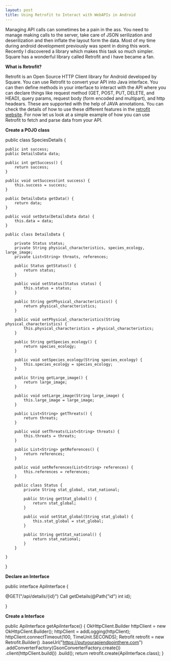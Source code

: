 ```yaml
---
layout: post
title: Using Retrofit to Interact with WebAPIs in Android
---
```


Managing API calls can sometimes be a pain in the ass. You need to manage making calls to the server, take care of JSON serilization and deserilization and then inflate the layout form the data. Most of my time during android development previously was spent in doing this work. Recently I discovered a library which makes this task so much simpler. Square has a wonderful library called Retrofit and i have became a fan. 

**What is Retrofit?**

Retrofit is an Open Source HTTP Client library for Android developed by Square. You can use Retrofit to convert your API into Java interface. You can then define methods in your interface to interact with the API where you can declare things like request method (GET, POST, PUT, DELETE, and HEAD), query params, request body (form encoded and multipart), and http headears. These are supported with the help of JAVA annotations. You can check the details of how to use these different features in the [retrofit website](https://square.github.io/retrofit/). For now let us look at a simple example of how you can use Retrofit to fetch and parse data from your API. 


**Create a POJO class**

public class SpeciesDetails {

    public int success;
    public DetailsData data;

    public int getSuccess() {
        return success;
    }

    public void setSuccess(int success) {
        this.success = success;
    }

    public DetailsData getData() {
        return data;
    }

    public void setData(DetailsData data) {
        this.data = data;
    }

    public class DetailsData {

        private Status status;
        private String physical_characteristics, species_ecology, large_image;
        private List<String> threats, references;

        public Status getStatus() {
            return status;
        }

        public void setStatus(Status status) {
            this.status = status;
        }

        public String getPhysical_characteristics() {
            return physical_characteristics;
        }

        public void setPhysical_characteristics(String physical_characteristics) {
            this.physical_characteristics = physical_characteristics;
        }

        public String getSpecies_ecology() {
            return species_ecology;
        }

        public void setSpecies_ecology(String species_ecology) {
            this.species_ecology = species_ecology;
        }

        public String getLarge_image() {
            return large_image;
        }

        public void setLarge_image(String large_image) {
            this.large_image = large_image;
        }

        public List<String> getThreats() {
            return threats;
        }

        public void setThreats(List<String> threats) {
            this.threats = threats;
        }

        public List<String> getReferences() {
            return references;
        }

        public void setReferences(List<String> references) {
            this.references = references;
        }

        public class Status {
            private String stat_global, stat_national;

            public String getStat_global() {
                return stat_global;
            }

            public void setStat_global(String stat_global) {
                this.stat_global = stat_global;
            }

            public String getStat_national() {
                return stat_national;
            }
        }

    }
}



**Declare an Interface**

public interface ApiInterface {

  @GET("/api/details/{id}")
  Call<SpeciesDetails> getDetails(@Path("id") int id);

}

**Create a Interface**

   public ApiInterface getApiInterface() {
        OkHttpClient.Builder httpClient = new OkHttpClient.Builder();
        httpClient = addLogging(httpClient);
        httpClient.connectTimeout(100, TimeUnit.SECONDS);
        Retrofit retrofit = new Retrofit.Builder()
                .baseUrl("https://putyourapiendpointhere.com")
                .addConverterFactory(GsonConverterFactory.create())
                .client(httpClient.build())
                .build();
        return retrofit.create(ApiInterface.class);
    }


